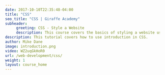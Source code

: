 ```yaml
---
date: 2017-10-10T22:35:48-04:00
title: "CSS"
seo_title: "CSS | Giraffe Academy"
subheader:
     greeting: CSS - Style a Website
     description: This course covers the basics of styling a website using CSS. Work your way through the videos and we'll teach you everything you need to know to style a basic website!
description: This tutorial covers how to use introduction in CSS.
author: Mike Dane
image: introduction.png
video: WZ2uqGkHoR0
url: /web-development/css/
weight: 1
layout: course_home
---
```

